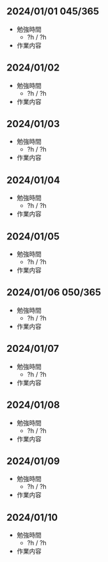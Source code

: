 ## 2024/01/01 045/365
- 勉強時間
  - ?h / ?h
- 作業内容

## 2024/01/02
- 勉強時間
  - ?h / ?h
- 作業内容

## 2024/01/03
- 勉強時間
  - ?h / ?h
- 作業内容

## 2024/01/04
- 勉強時間
  - ?h / ?h
- 作業内容

## 2024/01/05
- 勉強時間
  - ?h / ?h
- 作業内容

## 2024/01/06 050/365
- 勉強時間
  - ?h / ?h
- 作業内容

## 2024/01/07
- 勉強時間
  - ?h / ?h
- 作業内容

## 2024/01/08
- 勉強時間
  - ?h / ?h
- 作業内容

## 2024/01/09
- 勉強時間
  - ?h / ?h
- 作業内容

## 2024/01/10
- 勉強時間
  - ?h / ?h
- 作業内容